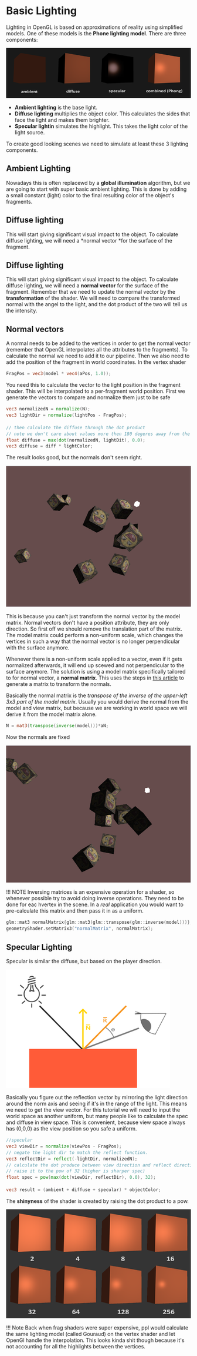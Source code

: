 # Basic Lighting

Lighting in OpenGL is based on approximations of reality using simplified models. One of these models is the **Phone lighting model**. There are three components:

![phong_lighting](./basic_lighting_phong.png)

* **Ambient lighting** is the base light. 
* **Diffuse lighting** multiplies the object color. This calculates the sides that face the light and makes them brighter.
* **Specular lightin** simulates the highlight. This takes the light color of the light source. 

To create good looking scenes we need to simulate at least these 3 lighting components.

## Ambient Lighting

Nowadays this is often replacewd by a **global illumination** algorithm, but we are going to start with super basic ambient lighting. This is done by adding a small constant (light) color to the final resulting color of the object's fragments. 

## Diffuse lighting

This will start giving significant visual impact to the object. To calculate diffuse lighting, we will need a *normal vector *for the surface of the fragment. 

## Diffuse lighting

This will start giving significant visual impact to the object. To calculate diffuse lighting, we will need a **normal vector** for the surface of the fragment. Remember that we need to update the normal vector by the **transformation** of the shader. We will need to compare the transformed normal with the angel to the light, and the dot product of the two will tell us the intensity.

## Normal vectors

A normal needs to be added to the vertices in order to get the normal vector (remember that OpenGL interpolates all the attributes to the fragments). To calculate the normal we need to add it to our pipeline. 
Then we also need to add the position of the fragment in world coordinates. 
In the vertex shader

```GLSL
FragPos = vec3(model * vec4(aPos, 1.0));
```

You need this to calculate the vector to the light position in the fragment shader. This will be interpolated to a per-fragment world position. First we generate the vectors to compare and normalize them just to be safe 

```GLSL
vec3 normalizedN = normalize(N);
vec3 lightDir = normalize(lightPos - FragPos);

// then calculate the diffuse through the dot product
// note we don't care about values more then 180 degeres away from the light so we are using max to discard results of the dot product under 0
float diffuse = max(dot(normalizedN, lightDit), 0.0);
vec3 diffuse = diff * lightColor;
```

The result looks good, but the normals don't seem right. 

![wrong_normals](./wrong_normals.png)

This is because you can't just transform the normal vector by the model matrix. Normal vectors don't have a position attribute, they are only direction. So first off we should remove the translation part of the matrix. The model matrix could perform a non-uniform scale, which changes the vertices in such a way that the normal vector is no longer perpendicular with the surface anymore. 

Whenever there is a non-uniform scale applied to a vector, even if it gets normalized afterwards, it will end up scewed and not perpendicular to the surface anymore. The solution is using a model matrix specifically tailored to for normal vector, a **normal matrix**. This uses the steps in [this article](http://www.lighthouse3d.com/tutorials/glsl-12-tutorial/the-normal-matrix/) to generate a matrix to transform the normals. 

Basically the normal matrix is the *transpose of the inverse of the upper-left 3x3 part of the model matrix*. Usually you would derive the normal from the model and view matrix, but because we are working in world space we will derive it from the model matrix alone. 

```GLSL
N = mat3(transpose(inverse(model)))*aN;
```

Now the normals are fixed 

![fixed_normals](./right_normals.png)

!!! NOTE
    Inversing matrices is an expensive operation for a shader, so whenever possible try to avoid doing inverse operations. They need to be done for eac hvertex in the scene. In a *real* application you would want to pre-calculate this matrix and then pass it in as a uniform. 

```cpp
glm::mat3 normalMatrix{glm::mat3(glm::transpose(glm::inverse(model)))};
geometryShader.setMatrix3("normalMatrix", normalMatrix);
```

## Specular Lighting

Specular is similar the diffuse, but based on the player direction. 

![spec](./basic_lighting_specular_theory.png)

Basically you figure out the reflection vector by mirroring the light direction around the norm axis and seeing if it's in the range of the light. This means we need to get the view vector. For this tutorial we will need to input the world space as another uniform, but many people like to calculate the spec and diffuse in view space. This is convenient, because view space always has (0,0,0) as the view position so you safe a uniform. 

```GLSL
//specular
vec3 viewDir = normalize(viewPos - FragPos);
// negate the light dir to match the reflect function.
vec3 reflectDir = reflect(-lightDir, normalizedN);
// calculate the dot produce between view direction and reflect direction
// raise it to the pow of 32 (higher is sharper spec)
float spec = pow(max(dot(viewDir, reflectDir), 0.0), 32);

vec3 result = (ambient + diffuse + specular) * objectColor;
```

The **shinyness** of the shader is created by raising the dot product to a pow. 

![shinyness](./basic_lighting_specular_shininess.png)


!!! Note
    Back when frag shaders were super expensive, ppl would calculate the same lighting model (called Gouraud) on the vertex shader and let OpenGl handle the interpolation. This looks kinda shit though because it's not accounting for all the highlights between the vertices. 






